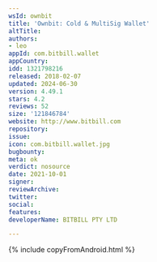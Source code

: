 ```yaml
---
wsId: ownbit
title: 'Ownbit: Cold & MultiSig Wallet'
altTitle: 
authors:
- leo
appId: com.bitbill.wallet
appCountry: 
idd: 1321798216
released: 2018-02-07
updated: 2024-06-30
version: 4.49.1
stars: 4.2
reviews: 52
size: '121846784'
website: http://www.bitbill.com
repository: 
issue: 
icon: com.bitbill.wallet.jpg
bugbounty: 
meta: ok
verdict: nosource
date: 2021-10-01
signer: 
reviewArchive: 
twitter: 
social: 
features: 
developerName: BITBILL PTY LTD

---
```


{% include copyFromAndroid.html %}
